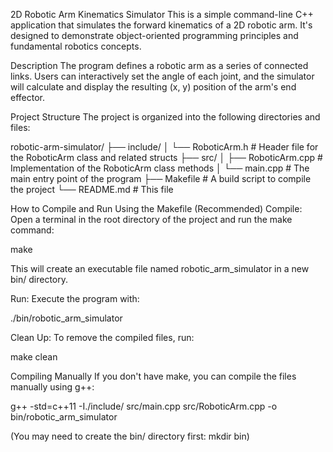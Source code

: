 2D Robotic Arm Kinematics Simulator
This is a simple command-line C++ application that simulates the forward kinematics of a 2D robotic arm. It's designed to demonstrate object-oriented programming principles and fundamental robotics concepts.

Description
The program defines a robotic arm as a series of connected links. Users can interactively set the angle of each joint, and the simulator will calculate and display the resulting (x, y) position of the arm's end effector.

Project Structure
The project is organized into the following directories and files:

robotic-arm-simulator/
├── include/
│   └── RoboticArm.h      # Header file for the RoboticArm class and related structs
├── src/
│   ├── RoboticArm.cpp    # Implementation of the RoboticArm class methods
│   └── main.cpp          # The main entry point of the program
├── Makefile              # A build script to compile the project
└── README.md             # This file

How to Compile and Run
Using the Makefile (Recommended)
Compile: Open a terminal in the root directory of the project and run the make command:

make

This will create an executable file named robotic_arm_simulator in a new bin/ directory.

Run: Execute the program with:

./bin/robotic_arm_simulator

Clean Up: To remove the compiled files, run:

make clean

Compiling Manually
If you don't have make, you can compile the files manually using g++:

g++ -std=c++11 -I./include/ src/main.cpp src/RoboticArm.cpp -o bin/robotic_arm_simulator

(You may need to create the bin/ directory first: mkdir bin)